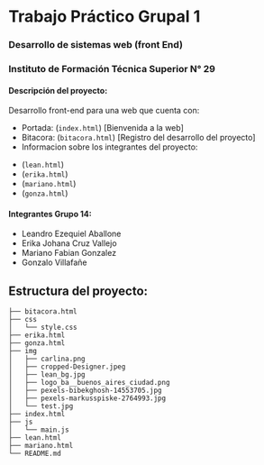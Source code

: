 # Trabajo Práctico Grupal 1
### Desarrollo de sistemas web (front End)
### Instituto de Formación Técnica Superior N° 29

#### Descripción del proyecto:

Desarrollo front-end para una web que cuenta con:
* Portada: (`index.html`) [Bienvenida a la web]
* Bitacora: (`bitacora.html`) [Registro del desarrollo del proyecto]
* Informacion sobre los integrantes del proyecto:
 - (`lean.html`)
 - (`erika.html`)
 - (`mariano.html`)
 - (`gonza.html`)

#### Integrantes Grupo 14:

* Leandro Ezequiel Aballone
* Erika Johana Cruz Vallejo
* Mariano Fabian	Gonzalez
* Gonzalo	Villafañe

## Estructura del proyecto:
```.
├── bitacora.html
├── css
│   └── style.css
├── erika.html
├── gonza.html
├── img
│   ├── carlina.png
│   ├── cropped-Designer.jpeg
│   ├── lean_bg.jpg
│   ├── logo_ba__buenos_aires_ciudad.png
│   ├── pexels-bibekghosh-14553705.jpg
│   ├── pexels-markusspiske-2764993.jpg
│   └── test.jpg
├── index.html
├── js
│   └── main.js
├── lean.html
├── mariano.html
└── README.md
```
